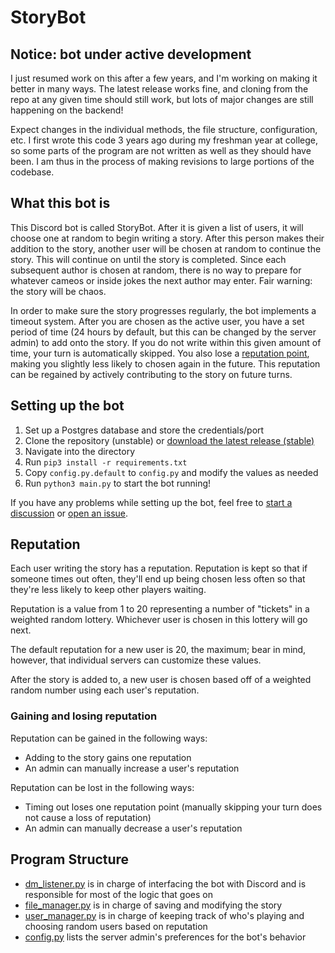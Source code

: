 # StoryBot

## Notice: bot under active development

I just resumed work on this after a few years, and I'm working on making it better in many ways. The latest release works fine, and cloning from the repo at any given time should still work, but lots of major changes are still happening on the backend!

Expect changes in the individual methods, the file structure, configuration, etc. I first wrote this code 3 years ago during my freshman year at college, so some parts of the program are not written as well as they should have been. I am thus in the process of making revisions to large portions of the codebase.

## What this bot is

This Discord bot is called StoryBot. After it is given a list of users, it will choose one at random to begin writing a story. After this person makes their addition to the story, another user will be chosen at random to continue the story. This will continue on until the story is completed. Since each subsequent author is chosen at random, there is no way to prepare for whatever cameos or inside jokes the next author may enter. Fair warning: the story will be chaos.

In order to make sure the story progresses regularly, the bot implements a timeout system. After you are chosen as the active user, you have a set period of time (24 hours by default, but this can be changed by the server admin) to add onto the story. If you do not write within this given amount of time, your turn is automatically skipped. You also lose a [reputation point](#reputation), making you slightly less likely to chosen again in the future. This reputation can be regained by actively contributing to the story on future turns.

## Setting up the bot
1. Set up a Postgres database and store the credentials/port
2. Clone the repository (unstable) or [download the latest release (stable)](https://github.com/2br-2b/StoryBot/releases)
3. Navigate into the directory
4. Run `pip3 install -r requirements.txt`
5. Copy `config.py.default` to `config.py` and modify the values as needed
6. Run `python3 main.py` to start the bot running!

If you have any problems while setting up the bot, feel free to [start a discussion](https://github.com/2br-2b/StoryBot/discussions) or [open an issue](https://github.com/2br-2b/StoryBot/issues).

## Reputation
Each user writing the story has a reputation. Reputation is kept so that if someone times out often, they'll end up being chosen less often so that they're less likely to keep other players waiting.

Reputation is a value from 1 to 20 representing a number of "tickets" in a weighted random lottery. Whichever user is chosen in this lottery will go next.

The default reputation for a new user is 20, the maximum; bear in mind, however, that individual servers can customize these values.

After the story is added to, a new user is chosen based off of a weighted random number using each user's reputation.

### Gaining and losing reputation
Reputation can be gained in the following ways:
- Adding to the story gains one reputation
- An admin can manually increase a user's reputation

Reputation can be lost in the following ways:
- Timing out loses one reputation point (manually skipping your turn does not cause a loss of reputation)
- An admin can manually decrease a user's reputation

## Program Structure
- [dm_listener.py](cogs/dm_listener.py) is in charge of interfacing the bot with Discord and is responsible for most of the logic that goes on
- [file_manager.py](file_manager.py) is in charge of saving and modifying the story
- [user_manager.py](user_manager.py) is in charge of keeping track of who's playing and choosing random users based on reputation
- [config.py](config.py.default) lists the server admin's preferences for the bot's behavior
